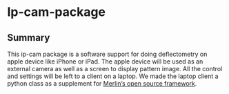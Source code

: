# Ip-cam-package
## Summary
This ip-cam package is a software support for doing deflectometry on apple device like iPhone or iPad. The apple device will be used as an external camera as well as a screen to display pattern image. All the control and settings will be left to a client on a laptop. We made the laptop client a python class as a supplement for [Merlin’s open source framework](https://github.com/merlzbert/SkinScan).

